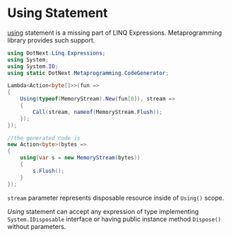 Using Statement
====
[using](https://docs.microsoft.com/en-us/dotnet/csharp/language-reference/keywords/using-statement) statement is a missing part of LINQ Expressions. Metaprogramming library provides such support. 

```csharp
using DotNext.Linq.Expressions;
using System;
using System.IO;
using static DotNext.Metaprogramming.CodeGenerator;

Lambda<Action<byte[]>>(fun => 
{
    Using(typeof(MemoryStream).New(fun[0]), stream => 
    {
        Call(stream, nameof(MemoryStream.Flush));
    });
});

//the generated code is
new Action<byte>(bytes =>
{
    using(var s = new MemoryStream(bytes))
    {
        s.Flush();
    }
});
```

`stream` parameter represents disposable resource inside of `Using()` scope.

_Using_ statement can accept any expression of type implementing `System.IDisposable` interface or having public instance method `Dispose()` without parameters.
